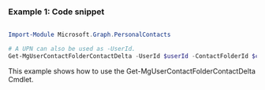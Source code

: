 ### Example 1: Code snippet

```powershell

Import-Module Microsoft.Graph.PersonalContacts

# A UPN can also be used as -UserId.
Get-MgUserContactFolderContactDelta -UserId $userId -ContactFolderId $contactFolderId -Property "displayName" 

```
This example shows how to use the Get-MgUserContactFolderContactDelta Cmdlet.

